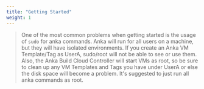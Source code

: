 ```yaml
---
title: "Getting Started"
weight: 1
---
```


> One of the most common problems when getting started is the usage of `sudo` for anka commands. Anka will run for all users on a machine, but they will have isolated environments. If you create an Anka VM Template/Tag as UserA, sudo/root will not be able to see or use them. Also, the Anka Build Cloud Controller will start VMs as root, so be sure to clean up any VM Templates and Tags you have under UserA or else the disk space will become a problem. It's suggested to just run all anka commands as root.
